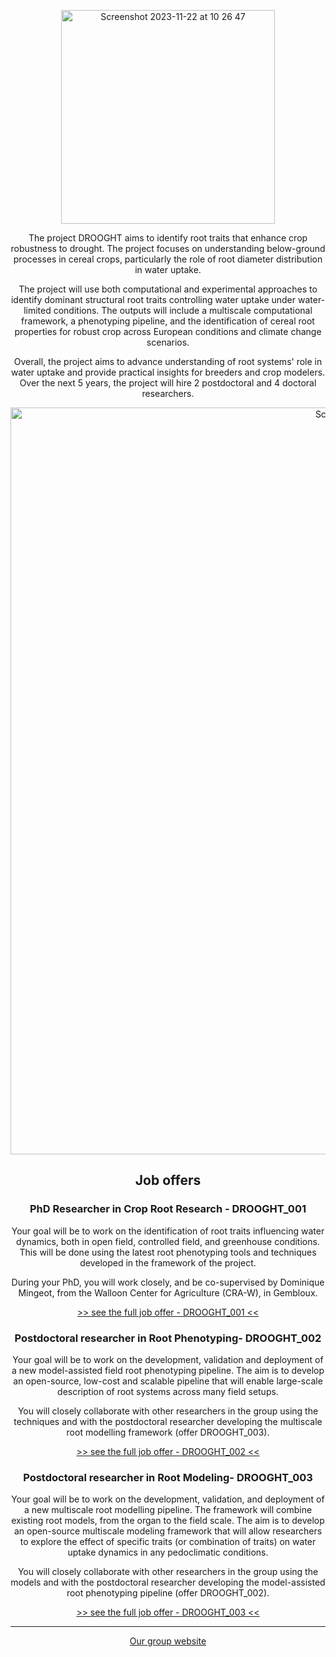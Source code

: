 
<p align="center"><img width="342" align="center" alt="Screenshot 2023-11-22 at 10 26 47" src="https://github.com/DROOGHT/drooght.github.io/assets/2121453/f5a4df75-fde4-4fdd-8f19-c443632ed1dd"></p>

<p align="center"> The project DROOGHT aims to identify root traits that enhance crop robustness to drought. The project focuses on understanding below-ground processes in cereal crops, particularly the role of root diameter distribution in water uptake.</p>

<p align="center"> The project will use both computational and experimental approaches to identify dominant structural root traits controlling water uptake under water-limited conditions. The outputs will include a multiscale computational framework, a phenotyping pipeline, and the identification of cereal root properties for robust crop across European conditions and climate change scenarios.</p>

<p align="center"> Overall, the project aims to advance understanding of root systems' role in water uptake and provide practical insights for breeders and crop modelers. Over the next 5 years, the project will hire 2 postdoctoral and 4 doctoral researchers.  </p>

<p align="center"><img width="1195" alt="Screenshot 2024-05-15 at 18 56 46" src="https://github.com/DROOGHT/drooght.github.io/assets/2121453/ee478d5e-62c7-4c5f-ac20-d98e18cb3f2b"></p>

<h2 align="center">Job offers</h2>
  
<h3 align="center">PhD Researcher in Crop Root Research - DROOGHT_001</h3>

<p align="center">Your goal will be to work on the identification of root traits influencing water dynamics, both in open field, controlled field, and greenhouse conditions. This will be done using the latest root phenotyping tools and techniques developed in the framework of the project.</p>

<p align="center">During your PhD, you will work closely, and be co-supervised by Dominique Mingeot, from the Walloon Center for Agriculture (CRA-W), in Gembloux.</p>

<p align="center"><a href="https://www.dropbox.com/scl/fi/7zsh2k0oxm8v9nmcpzz5u/drooght001_phd.pdf?rlkey=7lugsc023ux8jlit0juulq4ja&dl=0" align="center">>> see the full job offer - DROOGHT_001 <<</a></p>
  
<h3 align="center">Postdoctoral researcher in Root Phenotyping- DROOGHT_002</h3>

<p align="center">Your goal will be to work on the development, validation and deployment of a new model-assisted field root phenotyping pipeline. The aim is to develop an open-source, low-cost and scalable pipeline that will enable large-scale description of root systems across many field setups.</p>

<p align="center">You will closely collaborate with other researchers in the group using the techniques and with the postdoctoral researcher developing the multiscale root modelling framework (offer DROOGHT_003).</p>

<p align="center"><a href="https://www.dropbox.com/scl/fi/gtyk4k14l1l3itzm6l6ta/drooght002_postdoc.pdf?rlkey=jdyvrb38frypn5coc4t0dteu2&dl=0" align="center">>> see the full job offer - DROOGHT_002 <<</a></p>

  
<h3 align="center">Postdoctoral researcher in Root Modeling- DROOGHT_003</h3>

<p align="center">Your goal will be to work on the development, validation, and deployment of a new multiscale root modelling pipeline. The framework will combine existing root models, from the organ to the field scale. The aim is to develop an open-source multiscale modeling framework that will allow researchers to explore the effect of specific traits (or combination of traits) on water uptake dynamics in any pedoclimatic conditions.</p>

<p align="center">You will closely collaborate with other researchers in the group using the models and with the postdoctoral researcher developing the model-assisted root phenotyping pipeline (offer DROOGHT_002).</p>

<p align="center"><a href="https://www.dropbox.com/scl/fi/bql8gr76k12bzjccf7n3a/drooght003_postdoc.pdf?rlkey=yg773z4n58omf5sq2ufshdb3t&dl=0" align="center">>> see the full job offer - DROOGHT_003 <<</a></p>

<hr>

<p align="center"><a href="https://www.guillaumelobet.be/">Our group website</a></p>

